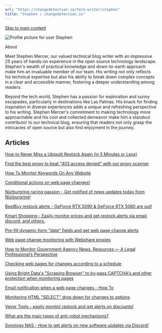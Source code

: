 ```yaml
---
url: "https://changedetection.io/tech-writer/stephen"
title: "Stephen | changedetection.io"
---
```


[Skip to main content](https://changedetection.io/tech-writer/stephen#main-content)

![Profile picture for user Stephen](https://changedetection.io/sites/changedetection.io/files/styles/thumbnail/public/pictures/2023-08/stephen.png?itok=P4ZqxWgD)

About

Meet Stephen Mercer, our valued technical blog writer with an impressive 25 years of hands-on experience in the open source technology landscape. Stephen's wealth of practical knowledge and down-to-earth approach make him an invaluable member of our team. His writing not only reflects his technical expertise but also his ability to break down complex concepts in a clear and accessible manner, fostering a deeper understanding among readers.

Beyond the tech world, Stephen has a passion for exploration and sunny escapades, particularly in destinations like Las Palmas. His knack for finding inspiration in diverse experiences adds a unique and refreshing perspective to his writing. Stephen Mercer's commitment to making technology more approachable and his cool and collected demeanor make him a standout contributor to our technical blog, ensuring that readers not only grasp the intricacies of open source but also find enjoyment in the journey.

## Articles

[How to Never Miss a Ubiquiti Restock Again (in 5 Minutes or Less)](https://changedetection.io/tutorial/how-never-miss-ubiquiti-restock-again-5-minutes-or-less)

[Find the best proxy to beat "403 access denied" with our proxy scanner](https://changedetection.io/tutorial/find-best-proxy-beat-403-access-denied-our-proxy-scanner)

[How To Monitor Keywords On Any Website](https://changedetection.io/tutorial/how-monitor-keywords-any-website)

[Conditional actions on web page changes!](https://changedetection.io/tutorial/conditional-actions-web-page-changes)

[Nürburgring racing passion - Get notified of news updates today from Nürburgring!](https://changedetection.io/tutorial/nurburgring-racing-passion-get-notified-news-updates-today-nurburgring)

[BestBuy restock alerts - GeForce RTX 5090 & GeForce RTX 5080 are out!](https://changedetection.io/tutorial/bestbuy-restock-alerts-geforce-rtx-5090-geforce-rtx-5080-are-out)

[Kmart Shopping - Easily monitor prices and get restock alerts via email, discord, and others.](https://changedetection.io/tutorial/kmart-shopping-easily-monitor-prices-and-get-restock-alerts-email-discord-and-others)

[Pre-fill dynamic form "date" fields and get web page change alerts](https://changedetection.io/tutorial/pre-fill-dynamic-form-date-fields-and-get-web-page-change-alerts)

[Web page change monitoring with Webshare proxies](https://changedetection.io/tutorial/web-page-change-monitoring-webshare-proxies)

[How to Monitor Government Agency News, Resources — A Legal Professional’s Perspective](https://changedetection.io/tutorial/how-monitor-government-agency-news-resources-legal-professionals-perspective)

[Checking web pages for changes according to a schedule](https://changedetection.io/tutorial/checking-web-pages-changes-according-schedule)

[Using Bright Data's "Scraping Browser" to by-pass CAPTCHA's and other protection when monitoring pages](https://changedetection.io/tutorial/using-bright-datas-scraping-browser-pass-captchas-and-other-protection-when-monitoring)

[Email notification when a web page changes - How To](https://changedetection.io/tutorial/email-notification-when-web-page-changes-how)

[Monitoring HTML "SELECT" drop down for changes to options](https://changedetection.io/tutorial/monitoring-html-select-drop-down-changes-options)

[Vevor Tools - easily monitor restock and get alerts on discounts!](https://changedetection.io/tutorial/vevor-tools-easily-monitor-restock-and-get-alerts-discounts)

[What are the main types of anti-robot mechanisms?](https://changedetection.io/tutorial/what-are-main-types-anti-robot-mechanisms)

[Synology NAS - How to get alerts on new software updates via Discord!](https://changedetection.io/tutorial/synology-nas-how-get-alerts-new-software-updates-discord)